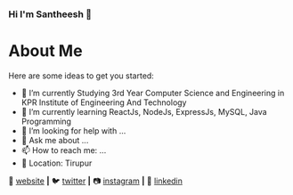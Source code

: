 
### Hi I'm Santheesh 👋

# About Me

Here are some ideas to get you started:

- 🔭 I’m currently Studying 3rd Year Computer Science and Engineering in KPR Institute of Engineering And Technology 
- 🌱 I’m currently learning ReactJs, NodeJs, ExpressJs, MySQL, Java Programming
- 🤔 I’m looking for help with ...
- 💬 Ask me about ...
- 📫 How to reach me: ...
- 🏡 Location: Tirupur

🏡 [website][website] **|** 
🐦 [twitter][twitter] **|** 
📷 [instagram][instagram] **|** 
👔 [linkedin][linkedin]

[website]: https://http://my-portfolio-santheesh.herokuapp.com/.com
[twitter]: https://twitter.com/santheesh_a
[instagram]: https://www.instagram.com/swagy_boyoffi_/
[linkedin]: https://www.linkedin.com/in/santheesh-a-860a7614b/
